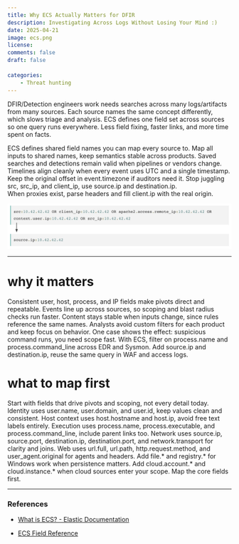 ```yaml
---
title: Why ECS Actually Matters for DFIR
description: Investigating Across Logs Without Losing Your Mind :)
date: 2025-04-21
image: ecs.png
license: 
comments: false
draft: false

categories:
    - Threat hunting
---
```



DFIR/Detection engineers work needs searches across many logs/artifacts from many sources. Each source names the same concept differently, which slows triage and analysis. ECS defines one field set across sources so one query runs everywhere. Less field fixing, faster links, and more time spent on facts.

ECS defines shared field names you can map every source to. Map all inputs to shared names, keep semantics stable across products. Saved searches and detections remain valid when pipelines or vendors change. Timelines align cleanly when every event uses UTC and a single timestamp. Keep the original offset in event.timezone if auditors need it. Stop juggling src, src_ip, and client_ip, use source.ip and destination.ip.  
When proxies exist, parse headers and fill client.ip with the real origin.

![ECS field mapping example](ecs1.jpg)

---

# why it matters

Consistent user, host, process, and IP fields make pivots direct and repeatable. Events line up across sources, so scoping and blast radius checks run faster. Content stays stable when inputs change, since rules reference the same names. Analysts avoid custom filters for each product and keep focus on behavior. One case shows the effect: suspicious command runs, you need scope fast. With ECS, filter on process.name and process.command_line across EDR and Sysmon. Add source.ip and destination.ip, reuse the same query in WAF and access logs.

# what to map first

Start with fields that drive pivots and scoping, not every detail today. Identity uses user.name, user.domain, and user.id, keep values clean and consistent. Host context uses host.hostname and host.ip, avoid free text labels entirely. Execution uses process.name, process.executable, and process.command_line, include parent links too. Network uses source.ip, source.port, destination.ip, destination.port, and network.transport for clarity and joins. Web uses url.full, url.path, http.request.method, and user_agent.original for agents and headers. Add file.* and registry.* for Windows work when persistence matters. Add cloud.account.* and cloud.instance.* when cloud sources enter your scope. Map the core fields first.



---

### References

-  [What is ECS? - Elastic Documentation](https://www.elastic.co/guide/en/ecs/current/ecs-reference.html#_what_is_ecs)  
  

-  [ECS Field Reference](https://www.elastic.co/guide/en/ecs/current/ecs-field-reference.html)  
  

